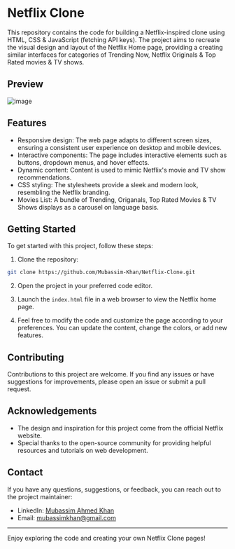 # Netflix Clone

This repository contains the code for building a Netflix-inspired clone using HTML, CSS & JavaScript (fetching API keys). The project aims to recreate the visual design and layout of the Netflix Home page, providing a creating similar interfaces for categories of Trending Now, Netflix Originals & Top Rated movies & TV shows. 

## Preview

![image](https://github.com/Mubassim-Khan/Netflix-Clone/blob/main/Preview.jpg)

## Features

- Responsive design: The web page adapts to different screen sizes, ensuring a consistent user experience on desktop and mobile devices.
- Interactive components: The page includes interactive elements such as buttons, dropdown menus, and hover effects.
- Dynamic content: Content is used to mimic Netflix's movie and TV show recommendations.
- CSS styling: The stylesheets provide a sleek and modern look, resembling the Netflix branding.
- Movies List: A bundle of Trending, Origanals, Top Rated Movies & TV Shows displays as a carousel on language basis.
## Getting Started

To get started with this project, follow these steps:

1. Clone the repository:

```bash
git clone https://github.com/Mubassim-Khan/Netflix-Clone.git
```

2. Open the project in your preferred code editor.

3. Launch the `index.html` file in a web browser to view the Netflix home page.

4. Feel free to modify the code and customize the page according to your preferences. You can update the content, change the colors, or add new features.

## Contributing

Contributions to this project are welcome. If you find any issues or have suggestions for improvements, please open an issue or submit a pull request.

## Acknowledgements

- The design and inspiration for this project come from the official Netflix website.
- Special thanks to the open-source community for providing helpful resources and tutorials on web development.

## Contact

If you have any questions, suggestions, or feedback, you can reach out to the project maintainer:

- LinkedIn: [Mubassim Ahmed Khan](https://www.linkedin.com/in/mubassim-ahmed-khan/)
- Email: [mubassimkhan@gmail.com](mailto:mubassimkhan@gmail.com)

---

Enjoy exploring the code and creating your own Netflix Clone pages!
